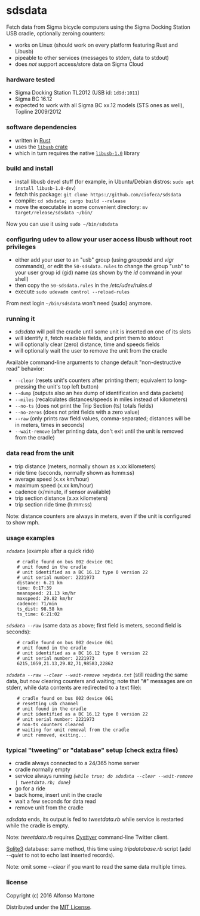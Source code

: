 # sdsdata
Fetch data from Sigma bicycle computers using the Sigma Docking Station USB cradle, optionally zeroing counters:

* works on Linux (should work on every platform featuring Rust and Libusb)
* pipeable to other services (messages to stderr, data to stdout)
* does *not* support access/store data on Sigma Cloud

### hardware tested
* Sigma Docking Station TL2012 (USB id: `1d9d:1011`)
* Sigma BC 16.12
* expected to work with all Sigma BC xx.12 models (STS ones as well), Topline 2009/2012

### software dependencies
* written in [Rust](http://rust-lang.org)
* uses the [`libusb` crate](https://github.com/dcuddeback/libusb-rs)
* which in turn requires the native [`libusb-1.0`](http://libusb.org/) library

### build and install
* install libusb devel stuff (for example, in Ubuntu/Debian distros: `sudo apt install libusb-1.0-dev`)
* fetch this package: `git clone https://github.com/ciofeca/sdsdata`
* compile: `cd sdsdata; cargo build --release`
* move the executable in some convenient directory: `mv target/release/sdsdata ~/bin/`

Now you can use it using `sudo ~/bin/sdsdata`

### configuring udev to allow your user access libusb without root privileges
* either add your user to an "usb" group (using *groupadd* and *vigr* commands), or edit the `50-sdsdata.rules` to change the group "usb" to your user group id (gid) name (as shown by the *id* command in your shell)
* then copy the `50-sdsdata.rules` in the */etc/udev/rules.d*
* execute `sudo udevadm control --reload-rules`

From next login `~/bin/sdsdata` won't need {sudo} anymore.

### running it
* *sdsdata* will poll the cradle until some unit is inserted on one of its slots
* will identify it, fetch readable fields, and print them to stdout
* will optionally clear (zero) distance, time and speeds fields
* will optionally wait the user to remove the unit from the cradle

Available command-line arguments to change default "non-destructive read" behavior:

* `--clear` (resets unit's counters after printing them; equivalent to long-pressing the unit's top left button)
* `--dump` (outputs also an hex dump of identification and data packets)
* `--miles` (recalculates distances/speeds in miles instead of kilometers)
* `--no-ts` (does not print the Trip Section (ts) totals fields)
* `--no-zeros` (does not print fields with a zero value)
* `--raw` (only prints raw field values, comma-separated; distances will be in meters, times in seconds)
* `--wait-remove` (after printing data, don't exit until the unit is removed from the cradle)

### data read from the unit
* trip distance (meters, normally shown as x.xx kilometers)
* ride time (seconds, normally shown as h:mm:ss)
* average speed (x.xx km/hour)
* maximum speed (x.xx km/hour)
* cadence (x/minute, if sensor available)
* trip section distance (x.xx kilometers)
* trip section ride time (h:mm:ss)

Note: distance counters are always in meters, even if the unit is configured to show mph.

### usage examples
*`sdsdata`* (example after a quick ride)

        # cradle found on bus 002 device 061
        # unit found in the cradle
        # unit identified as a BC 16.12 type 0 version 22
        # unit serial number: 2221973
        distance: 6.21 km
        time: 0:17:39
        meanspeed: 21.13 km/hr
        maxspeed: 29.82 km/hr
        cadence: 71/min
        ts_dist: 98.58 km
        ts_time: 6:21:02

*`sdsdata --raw`* (same data as above; first field is meters, second field is seconds):

        # cradle found on bus 002 device 061
        # unit found in the cradle
        # unit identified as a BC 16.12 type 0 version 22
        # unit serial number: 2221973
        6215,1059,21.13,29.82,71,98583,22862

*`sdsdata --raw --clear --wait-remove >mydata.txt`* (still reading the same data, but now clearing counters and waiting; note that "#" messages are on stderr, while data contents are redirected to a text file):

        # cradle found on bus 002 device 061
        # resetting usb channel
        # unit found in the cradle
        # unit identified as a BC 16.12 type 0 version 22
        # unit serial number: 2221973
        # non-ts counters cleared
        # waiting for unit removal from the cradle
        # unit removed, exiting...

### typical "tweeting" or "database" setup (check [extra](extra/) files)
- cradle always connected to a 24/365 home server
- cradle normally empty
- service always running *(`while true; do sdsdata --clear --wait-remove | tweetdata.rb; done`)*
- go for a ride
- back home, insert unit in the cradle
- wait a few seconds for data read
- remove unit from the cradle

*sdsdata* ends, its output is fed to *tweetdata.rb* while service is restarted while the cradle is empty.

Note: *tweetdata.rb* requires [Oysttyer](https://github.com/oysttyer/oysttyer) command-line Twitter client.

[Sqlite3](https://www.sqlite.org/) database: same method, this time using *tripdatabase.rb* script (add *--quiet* to not to echo last inserted records).

Note: omit some *--clear* if you want to read the same data multiple times.

### license
Copyright (c) 2016 Alfonso Martone

Distributed under the [MIT License](LICENSE).
